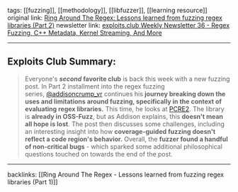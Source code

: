 tags: [[fuzzing]], [[methodology]], [[libfuzzer]], [[learning resource]]
original link: [Ring Around The Regex: Lessons learned from fuzzing regex libraries (Part 2)](https://secret.club/2024/08/23/ring-around-the-regex-2.html?ref=blog.exploits.club)
newsletter link: [exploits.club Weekly Newsletter 36 - Regex Fuzzing, C++ Metadata, Kernel Streaming, And More](https://blog.exploits.club/exploits-club-weekly-newsletter-36-regex-fuzzing-c-metadata-kernel-streaming-and-more/)

---
## Exploits Club Summary:
> Everyone's **_second_ favorite club** is back this week with a new fuzzing post. In Part 2 installment into the regex fuzzing series, [@addisoncrump_vr](https://x.com/addisoncrump_vr?ref=blog.exploits.club) continues his **journey breaking down the uses and limitations around fuzzing, specifically in the context of evaluating regex libraries.** This time, he looks at [PCRE2](https://github.com/PCRE2Project/pcre2?ref=blog.exploits.club). The library is **already in OSS-Fuzz**, but as Addison explains, this **doesn't mean all hope is lost**. The post then discusses some challenges, including an interesting insight into how **coverage-guided fuzzing doesn't reflect a code region's behavior.** Overall, the **fuzzer found a handful of non-critical bugs** - which sparked some additional philosophical questions touched on towards the end of the post. 



---
backlinks:
[[Ring Around The Regex - Lessons learned from fuzzing regex libraries (Part 1)]]